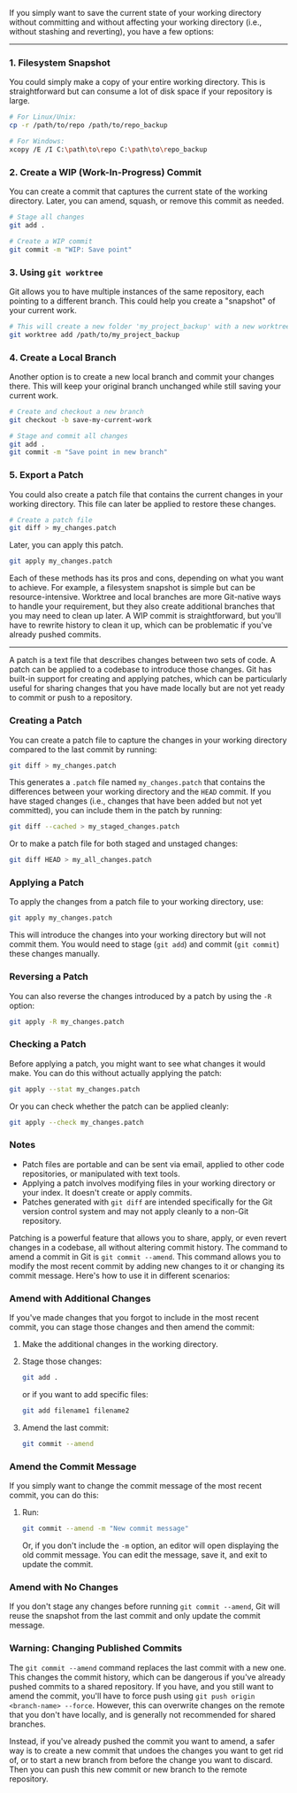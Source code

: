 If you simply want to save the current state of your working directory without committing and without affecting your working directory (i.e., without stashing and reverting), you have a few options:
___

### 1. Filesystem Snapshot

You could simply make a copy of your entire working directory. This is straightforward but can consume a lot of disk space if your repository is large.

```bash
# For Linux/Unix:
cp -r /path/to/repo /path/to/repo_backup

# For Windows:
xcopy /E /I C:\path\to\repo C:\path\to\repo_backup
```

### 2. Create a WIP (Work-In-Progress) Commit

You can create a commit that captures the current state of the working directory. Later, you can amend, squash, or remove this commit as needed.

```bash
# Stage all changes
git add .

# Create a WIP commit
git commit -m "WIP: Save point"
```

### 3. Using `git worktree`

Git allows you to have multiple instances of the same repository, each pointing to a different branch. This could help you create a "snapshot" of your current work.

```bash
# This will create a new folder 'my_project_backup' with a new worktree
git worktree add /path/to/my_project_backup
```

### 4. Create a Local Branch

Another option is to create a new local branch and commit your changes there. This will keep your original branch unchanged while still saving your current work.

```bash
# Create and checkout a new branch
git checkout -b save-my-current-work

# Stage and commit all changes
git add .
git commit -m "Save point in new branch"
```

### 5. Export a Patch

You could also create a patch file that contains the current changes in your working directory. This file can later be applied to restore these changes.

```bash
# Create a patch file
git diff > my_changes.patch
```

Later, you can apply this patch.

```bash
git apply my_changes.patch
```

Each of these methods has its pros and cons, depending on what you want to achieve. For example, a filesystem snapshot is simple but can be resource-intensive. Worktree and local branches are more Git-native ways to handle your requirement, but they also create additional branches that you may need to clean up later. A WIP commit is straightforward, but you'll have to rewrite history to clean it up, which can be problematic if you've already pushed commits.

___
A patch is a text file that describes changes between two sets of code. A patch can be applied to a codebase to introduce those changes. Git has built-in support for creating and applying patches, which can be particularly useful for sharing changes that you have made locally but are not yet ready to commit or push to a repository. 

### Creating a Patch

You can create a patch file to capture the changes in your working directory compared to the last commit by running:

```bash
git diff > my_changes.patch
```

This generates a `.patch` file named `my_changes.patch` that contains the differences between your working directory and the `HEAD` commit. If you have staged changes (i.e., changes that have been added but not yet committed), you can include them in the patch by running:

```bash
git diff --cached > my_staged_changes.patch
```

Or to make a patch file for both staged and unstaged changes:

```bash
git diff HEAD > my_all_changes.patch
```

### Applying a Patch

To apply the changes from a patch file to your working directory, use:

```bash
git apply my_changes.patch
```

This will introduce the changes into your working directory but will not commit them. You would need to stage (`git add`) and commit (`git commit`) these changes manually.

### Reversing a Patch

You can also reverse the changes introduced by a patch by using the `-R` option:

```bash
git apply -R my_changes.patch
```

### Checking a Patch

Before applying a patch, you might want to see what changes it would make. You can do this without actually applying the patch:

```bash
git apply --stat my_changes.patch
```

Or you can check whether the patch can be applied cleanly:

```bash
git apply --check my_changes.patch
```

### Notes

- Patch files are portable and can be sent via email, applied to other code repositories, or manipulated with text tools.
- Applying a patch involves modifying files in your working directory or your index. It doesn't create or apply commits.
- Patches generated with `git diff` are intended specifically for the Git version control system and may not apply cleanly to a non-Git repository.

Patching is a powerful feature that allows you to share, apply, or even revert changes in a codebase, all without altering commit history.
The command to amend a commit in Git is `git commit --amend`. This command allows you to modify the most recent commit by adding new changes to it or changing its commit message. Here's how to use it in different scenarios:

### Amend with Additional Changes

If you've made changes that you forgot to include in the most recent commit, you can stage those changes and then amend the commit:

1. Make the additional changes in the working directory.
2. Stage those changes:

    ```bash
    git add .
    ```
   or if you want to add specific files:

    ```bash
    git add filename1 filename2
    ```

3. Amend the last commit:

    ```bash
    git commit --amend
    ```

### Amend the Commit Message

If you simply want to change the commit message of the most recent commit, you can do this:

1. Run:

    ```bash
    git commit --amend -m "New commit message"
    ```

   Or, if you don't include the `-m` option, an editor will open displaying the old commit message. You can edit the message, save it, and exit to update the commit.

### Amend with No Changes

If you don't stage any changes before running `git commit --amend`, Git will reuse the snapshot from the last commit and only update the commit message.

### Warning: Changing Published Commits

The `git commit --amend` command replaces the last commit with a new one. This changes the commit history, which can be dangerous if you've already pushed commits to a shared repository. If you have, and you still want to amend the commit, you'll have to force push using `git push origin <branch-name> --force`. However, this can overwrite changes on the remote that you don't have locally, and is generally not recommended for shared branches.

Instead, if you've already pushed the commit you want to amend, a safer way is to create a new commit that undoes the changes you want to get rid of, or to start a new branch from before the change you want to discard. Then you can push this new commit or new branch to the remote repository.